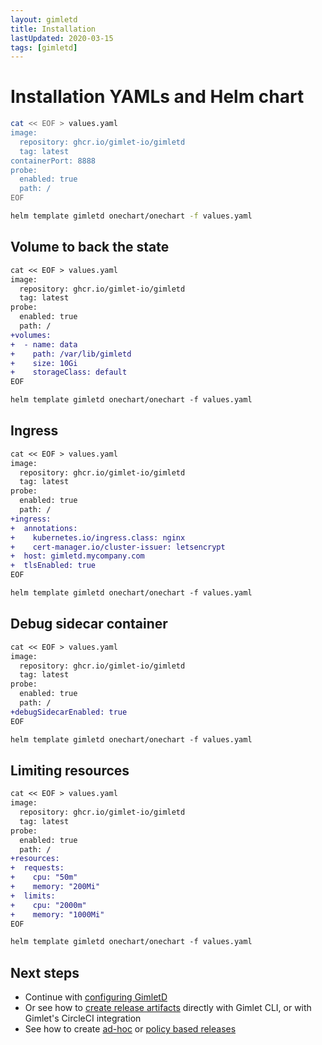 ```yaml
---
layout: gimletd
title: Installation
lastUpdated: 2020-03-15
tags: [gimletd]
---
```


# Installation YAMLs and Helm chart

```bash
cat << EOF > values.yaml
image:
  repository: ghcr.io/gimlet-io/gimletd
  tag: latest
containerPort: 8888
probe:
  enabled: true
  path: /
EOF

helm template gimletd onechart/onechart -f values.yaml
```

## Volume to back the state

```diff
cat << EOF > values.yaml
image:
  repository: ghcr.io/gimlet-io/gimletd
  tag: latest
probe:
  enabled: true
  path: /
+volumes:
+  - name: data
+    path: /var/lib/gimletd
+    size: 10Gi
+    storageClass: default
EOF

helm template gimletd onechart/onechart -f values.yaml
```

## Ingress

```diff
cat << EOF > values.yaml
image:
  repository: ghcr.io/gimlet-io/gimletd
  tag: latest
probe:
  enabled: true
  path: /
+ingress:
+  annotations:
+    kubernetes.io/ingress.class: nginx
+    cert-manager.io/cluster-issuer: letsencrypt
+  host: gimletd.mycompany.com
+  tlsEnabled: true
EOF

helm template gimletd onechart/onechart -f values.yaml
```

## Debug sidecar container

```diff
cat << EOF > values.yaml
image:
  repository: ghcr.io/gimlet-io/gimletd
  tag: latest
probe:
  enabled: true
  path: /
+debugSidecarEnabled: true
EOF

helm template gimletd onechart/onechart -f values.yaml
```

## Limiting resources

```diff
cat << EOF > values.yaml
image:
  repository: ghcr.io/gimlet-io/gimletd
  tag: latest
probe:
  enabled: true
  path: /
+resources:
+  requests:
+    cpu: "50m"
+    memory: "200Mi"
+  limits:
+    cpu: "2000m"
+    memory: "1000Mi"
EOF

helm template gimletd onechart/onechart -f values.yaml
```

## Next steps

- Continue with [configuring GimletD](/gimletd/configuration)
- Or see how to [create release artifacts](/gimletd/creating-artifacts) directly with Gimlet CLI, or with Gimlet's CircleCI integration
- See how to create [ad-hoc](/gimletd/on-demand-releases) or [policy based releases](/gimletd/policy-based-releases)
